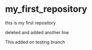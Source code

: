 # my_first_repository
this is my first repository

deleted and added another line

This added on testing branch
